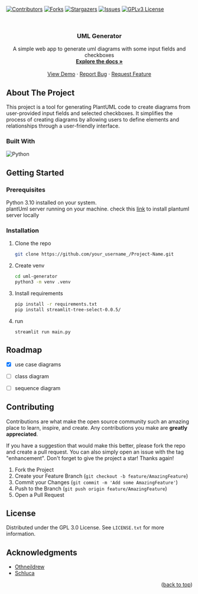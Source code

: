<!-- Improved compatibility of back to top link: See: https://github.com/othneildrew/Best-README-Template/pull/73 -->
<a name="readme-top"></a>

<!-- PROJECT SHIELDS -->
<!--
*** I'm using markdown "reference style" links for readability.
*** Reference links are enclosed in brackets [ ] instead of parentheses ( ).
*** See the bottom of this document for the declaration of the reference variables
*** for contributors-url, forks-url, etc. This is an optional, concise syntax you may use.
*** https://www.markdownguide.org/basic-syntax/#reference-style-links
-->
[![Contributors][contributors-shield]][contributors-url]
[![Forks][forks-shield]][forks-url]
[![Stargazers][stars-shield]][stars-url]
[![Issues][issues-shield]][issues-url]
[![GPLv3 License][license-shield]][license-url]


<!-- PROJECT LOGO -->
<br />
<div align="center">
<!--   <a href="https://github.com/BlueGob/uml-generator">
    <img src="images/logo.png" alt="Logo" width="80" height="80">
  </a> -->

  <h3 align="center">UML Generator</h3>

  <p align="center">
  A simple web app to generate uml diagrams with some input fields and checkboxes 
    <br />
    <a href="https://github.com/BlueGob/uml-generator"><strong>Explore the docs »</strong></a>
    <br />
    <br />
    <a href="https://github.com/BlueGob/uml-generator">View Demo</a>
    ·
    <a href="https://github.com/BlueGob/uml-generator/issues">Report Bug</a>
    ·
    <a href="https://github.com/BlueGob/uml-generator/issues">Request Feature</a>
  </p>
</div>



<!-- ABOUT THE PROJECT -->
## About The Project
This project is a tool for generating PlantUML code to create diagrams from user-provided input fields and selected checkboxes.
It simplifies the process of creating diagrams by allowing users to define elements and relationships through a user-friendly interface.  


### Built With

![Python](https://img.shields.io/badge/python-3670A0?style=for-the-badge&logo=python&logoColor=ffdd54) 



<!-- GETTING STARTED -->
## Getting Started


### Prerequisites

Python 3.10 installed on your system.<br>
plantUml server running on your machine. check this [link](https://github.com/plantuml/plantuml-server) to install plantuml server locally 
### Installation
1. Clone the repo
   ```sh
   git clone https://github.com/your_username_/Project-Name.git
    ```
2. Create venv
   ```sh
   cd uml-generator
   python3 -m venv .venv
   ```
3. Install requirements
   ```sh
   pip install -r requirements.txt
   pip install streamlit-tree-select-0.0.5/
   ```
4. run
   ```
   streamlit run main.py
   ```

<!-- ROADMAP -->
## Roadmap

- [x] use case diagrams
- [ ] class diagram
- [ ] sequence diagram


<!-- CONTRIBUTING -->
## Contributing

Contributions are what make the open source community such an amazing place to learn, inspire, and create. Any contributions you make are **greatly appreciated**.

If you have a suggestion that would make this better, please fork the repo and create a pull request. You can also simply open an issue with the tag "enhancement".
Don't forget to give the project a star! Thanks again!

1. Fork the Project
2. Create your Feature Branch (`git checkout -b feature/AmazingFeature`)
3. Commit your Changes (`git commit -m 'Add some AmazingFeature'`)
4. Push to the Branch (`git push origin feature/AmazingFeature`)
5. Open a Pull Request

<!-- LICENSE -->
## License

Distributed under the GPL 3.0 License. See `LICENSE.txt` for more information.

<!-- ACKNOWLEDGMENTS -->
## Acknowledgments

* [Othneildrew](https://github.com/othneildrew/Best-README-Template)
* [Schluca](https://github.com/Schluca/streamlit_tree_select)

<p align="right">(<a href="#readme-top">back to top</a>)</p>



<!-- MARKDOWN LINKS & IMAGES -->
[contributors-shield]: https://img.shields.io/github/contributors/BlueGob/uml-generator.svg?style=for-the-badge
[contributors-url]: https://github.com/BlueGob/uml-generator/graphs/contributors
[forks-shield]: https://img.shields.io/github/forks/BlueGob/uml-generator.svg?style=for-the-badge
[forks-url]: https://github.com/BlueGob/uml-generator/network/members
[stars-shield]: https://img.shields.io/github/stars/BlueGob/uml-generator.svg?style=for-the-badge
[stars-url]: https://github.com/BlueGob/uml-generator/stargazers
[issues-shield]: https://img.shields.io/github/issues/BlueGob/uml-generator.svg?style=for-the-badge
[issues-url]: https://github.com/BlueGob/uml-generator/issues
[license-shield]: https://img.shields.io/github/license/BlueGob/uml-generator.svg?style=for-the-badge
[license-url]:https://github.com/BlueGob/uml-generator/blob/master/LICENSE.txt
[product-screenshot]: images/screenshot.png
